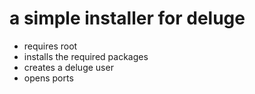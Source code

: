 # a simple installer for deluge
* requires root
* installs the required packages
* creates a deluge user
* opens ports
